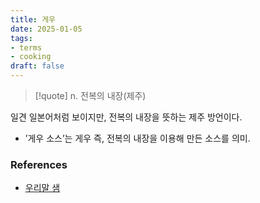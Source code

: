 ```yaml
---
title: 게우
date: 2025-01-05
tags:
- terms
- cooking
draft: false
---
```


> [!quote] n. 전복의 내장(제주)

일견 일본어처럼 보이지만, 전복의 내장을 뜻하는 제주 방언이다.
- ’게우 소스’는 게우 즉, 전복의 내장을 이용해 만든 소스를 의미.


### References
- [우리말 샘](https://opendict.korean.go.kr/dictionary/view?sense_no=715329&viewType=confirm)